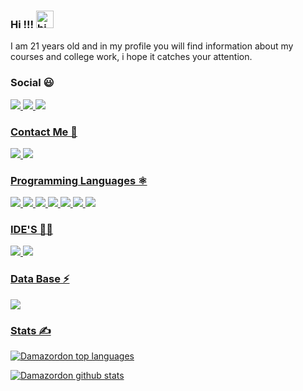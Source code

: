 ### Hi !!! <img src="https://user-images.githubusercontent.com/1303154/88677602-1635ba80-d120-11ea-84d8-d263ba5fc3c0.gif" width="28px" alt="hi" style="max-width:100%;">


I am 21 years old and in my profile you will find information about my courses and college work, i hope it catches your attention.  


### Social 😃


<a href="https://www.facebook.com/gabriel.damasceno.5621149/" rel="nofollow">  <img src="https://img.shields.io/badge/Facebook-000000?style=for-the-badge&logo=facebook&logoColor=blue" />  <a href="https://www.instagram.com/dalai_dama/" rel="nofollow"> <img src="https://img.shields.io/badge/Instagram-000000?style=for-the-badge&logo=instagram&logoColor=pink" /> <a href="https://twitter.com/Dalai_Dama/" rel="nofollow"> <img src="https://img.shields.io/badge/Twitter-000000?style=for-the-badge&logo=twitter&logoColor=cyan" />

### Contact Me 📧
<a href="https://www.linkedin.com/in/gabriel-damasceno-92815719b/" rel="nofollow"> <img src="https://img.shields.io/badge/LinkedIn-000000?style=for-the-badge&logo=linkedin&logoColor=blue" /> <a href="https://mail.google.com/mail/u/0/#inbox?compose=CllgCJvnJHgwmLWKkPjzldrDmtZRSrDssJrgMZGqvRBQzzgTXNlzQqpVGgmMXztBjHVwKpHnzcg" rel="nofollow"> <img src="https://img.shields.io/badge/Gmail-000000?style=for-the-badge&logo=gmail&logoColor=red" />


### Programming Languages ⚛️


<img src="https://img.shields.io/badge/Python-000000?style=for-the-badge&logo=python&logoColor=blue" />  <img src="https://img.shields.io/badge/JavaScript-000000?style=for-the-badge&logo=javascript&logoColor=yellow" />  <img src="https://img.shields.io/badge/TypeScript-000000?style=for-the-badge&logo=typescript&logoColor=blue" />  <img src="https://img.shields.io/badge/C-000000?style=for-the-badge&logo=c&logoColor=white" />  <img src="https://img.shields.io/badge/C%2B%2B-000000?style=for-the-badge&logo=c%2B%2B&logoColor=white" />  <img src="https://img.shields.io/badge/Java-000000?style=for-the-badge&logo=java&logoColor=red" />  <img src="https://img.shields.io/badge/Kotlin-000000?&style=for-the-badge&logo=kotlin&logoColor=purple" />


### IDE'S  👨‍💻


<img src="https://img.shields.io/badge/Visual_Studio_Code-000000?style=for-the-badge&logo=visual%20studio%20code&logoColor=blue" /> <img src="https://img.shields.io/badge/DEV_C%2B%2B-000000?style=for-the-badge&logo=c%2B%2B&logoColor=white"/>



### Data Base ⚡

<img src="https://img.shields.io/badge/MySQL-00000F?style=for-the-badge&logo=mysql&logoColor=white" />


### Stats ✍️


[![Damazordon top languages](https://github-readme-stats.vercel.app/api/top-langs/?username=Damazordon&theme=blue-white)](https://github.com/Damazordon/github-readme-stats)

[![Damazordon github stats](https://github-readme-stats.vercel.app/api?username=Damazordon&darktheme=000000-000000)](https://github.com/Damazordon/github-readme-stats)





<!--
**Damazordon/Damazordon** is a ✨ _special_ ✨ repository because its `README.md` (this file) appears on your GitHub profile.

Here are some ideas to get you started:

- 🔭 I’m currently working on ...
- 🌱 I’m currently learning ...
- 👯 I’m looking to collaborate on ...
- 🤔 I’m looking for help with ...
- 💬 Ask me about ...
- 📫 How to reach me: ...
- 😄 Pronouns: ...
- ⚡ Fun fact: ...
-->

